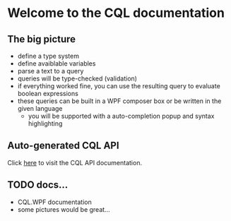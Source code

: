# Welcome to the CQL documentation

## The big picture

* define a type system
* define avaiblable variables
* parse a text to a query
* queries will be type-checked (validation)
* if everything worked fine, you can use the resulting query to evaluate boolean expressions
* these queries can be built in a WPF composer box or be written in the given language
	* you will be supported with a auto-completion popup and syntax highlighting

## Auto-generated CQL API

Click [here](CQL.api.md) to visit the CQL API documentation.

## TODO docs...

* CQL.WPF documentation
* some pictures would be great...